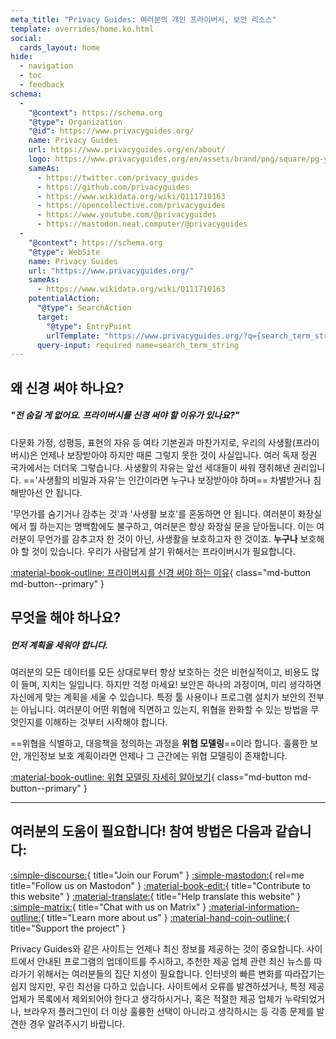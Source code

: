 ```yaml
---
meta_title: "Privacy Guides: 여러분의 개인 프라이버시, 보안 리소스"
template: overrides/home.ko.html
social:
  cards_layout: home
hide:
  - navigation
  - toc
  - feedback
schema:
  - 
    "@context": https://schema.org
    "@type": Organization
    "@id": https://www.privacyguides.org/
    name: Privacy Guides
    url: https://www.privacyguides.org/en/about/
    logo: https://www.privacyguides.org/en/assets/brand/png/square/pg-yellow.png
    sameAs:
      - https://twitter.com/privacy_guides
      - https://github.com/privacyguides
      - https://www.wikidata.org/wiki/Q111710163
      - https://opencollective.com/privacyguides
      - https://www.youtube.com/@privacyguides
      - https://mastodon.neat.computer/@privacyguides
  - 
    "@context": https://schema.org
    "@type": WebSite
    name: Privacy Guides
    url: "https://www.privacyguides.org/"
    sameAs:
      - https://www.wikidata.org/wiki/Q111710163
    potentialAction:
      "@type": SearchAction
      target:
        "@type": EntryPoint
        urlTemplate: "https://www.privacyguides.org/?q={search_term_string}"
      query-input: required name=search_term_string
---
```


<!-- markdownlint-disable-next-line -->
## 왜 신경 써야 하나요?

##### "전 숨길 게 없어요. 프라이버시를 신경 써야 할 이유가 있나요?"

다문화 가정, 성평등, 표현의 자유 등 여타 기본권과 마찬가지로, 우리의 사생활(프라이버시)은 언제나 보장받아야 하지만 때론 그렇지 못한 것이 사실입니다. 여러 독재 정권 국가에서는 더더욱 그렇습니다. 사생활의 자유는 앞선 세대들이 싸워 쟁취해낸 권리입니다. =='사생활의 비밀과 자유'는 인간이라면 누구나 보장받아야 하며== 차별받거나 침해받아선 안 됩니다.

'무언가를 숨기거나 감추는 것'과 '사생활 보호'를 혼동하면 안 됩니다. 여러분이 화장실에서 뭘 하는지는 명백함에도 불구하고, 여러분은 항상 화장실 문을 닫아둡니다. 이는 여러분이 무언가를 감추고자 한 것이 아닌, 사생활을 보호하고자 한 것이죠. **누구나** 보호해야 할 것이 있습니다. 우리가 사람답게 살기 위해서는 프라이버시가 필요합니다.

[:material-book-outline: 프라이버시를 신경 써야 하는 이유](basics/why-privacy-matters.md){ class="md-button md-button--primary" }

## 무엇을 해야 하나요?

##### 먼저 계획을 세워야 합니다.

여러분의 모든 데이터를 모든 상대로부터 항상 보호하는 것은 비현실적이고, 비용도 많이 들며, 지치는 일입니다. 하지만 걱정 마세요! 보안은 하나의 과정이며, 미리 생각하면 자신에게 맞는 계획을 세울 수 있습니다. 특정 툴 사용이나 프로그램 설치가 보안의 전부는 아닙니다. 여러분이 어떤 위협에 직면하고 있는지, 위협을 완화할 수 있는 방법을 무엇인지를 이해하는 것부터 시작해야 합니다.

==위협을 식별하고, 대응책을 정의하는 과정을 **위협 모델링**==이라 합니다. 훌륭한 보안, 개인정보 보호 계획이라면 언제나 그 근간에는 위협 모델링이 존재합니다.

[:material-book-outline: 위협 모델링 자세히 알아보기](basics/threat-modeling.md){ class="md-button md-button--primary" }

---

## 여러분의 도움이 필요합니다! 참여 방법은 다음과 같습니다:

[:simple-discourse:](https://discuss.privacyguides.net){ title="Join our Forum" }
[:simple-mastodon:](https://mastodon.neat.computer/@privacyguides){ rel=me title="Follow us on Mastodon" }
[:material-book-edit:](https://github.com/privacyguides/privacyguides.org){ title="Contribute to this website" }
[:material-translate:](https://matrix.to/#/#pg-i18n:aragon.sh){ title="Help translate this website" }
[:simple-matrix:](https://matrix.to/#/#privacyguides:matrix.org){ title="Chat with us on Matrix" }
[:material-information-outline:](about/index.md){ title="Learn more about us" }
[:material-hand-coin-outline:](about/donate.md){ title="Support the project" }

Privacy Guides와 같은 사이트는 언제나 최신 정보를 제공하는 것이 중요합니다. 사이트에서 안내된 프로그램의 업데이트를 주시하고, 추천한 제공 업체 관련 최신 뉴스를 따라가기 위해서는 여러분들의 집단 지성이 필요합니다. 인터넷의 빠른 변화를 따라잡기는 쉽지 않지만, 우린 최선을 다하고 있습니다. 사이트에서 오류를 발견하셨거나, 특정 제공 업체가 목록에서 제외되어야 한다고 생각하시거나, 혹은 적절한 제공 업체가 누락되었거나, 브라우저 플러그인이 더 이상 훌륭한 선택이 아니라고 생각하시는 등 각종 문제를 발견한 경우 알려주시기 바랍니다.
